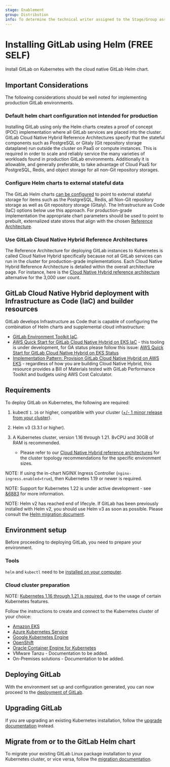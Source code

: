 ```yaml
---
stage: Enablement
group: Distribution
info: To determine the technical writer assigned to the Stage/Group associated with this page, see https://about.gitlab.com/handbook/engineering/ux/technical-writing/#designated-technical-writers
---
```


# Installing GitLab using Helm **(FREE SELF)**

Install GitLab on Kubernetes with the cloud native GitLab Helm chart.

## Important Considerations

The following considerations should be well noted for implementing production GitLab environments.

### Default helm chart configuration not intended for production

Installing GitLab using only the Helm charts creates a proof of concept (POC) implementation where all GitLab services are placed into the cluster. GitLab Cloud Native Hybrid Reference Architectures specify that the stateful components such as PostgreSQL or Gitaly (Git repository storage dataplane) run outside the cluster on PaaS or compute instances. This is required in order to scale and reliably service the many varieties of workloads found in production GitLab environments. Additionally it is allowable, and generally preferable, to take advantage of Cloud PaaS for PostgreSQL, Redis, and object storage for all non-Git repository storages.

### Configure Helm charts to external stateful data

The GitLab Helm charts [can be configured](../charts/) to point to external stateful storage for items such as the PostgreSQL, Redis, all Non-Git repository storage as well as Git repository storage (Gitaly). The Infrastructure as Code (IaC) options below use this approach. For production-grade implementation the appropriate chart parameters should be used to point to prebuilt, externalized state stores that align with the chosen [Reference Architecture](https://docs.gitlab.com/ee/administration/reference_architectures/).

### Use GitLab Cloud Native Hybrid Reference Architectures

The Reference Architecture for deploying GitLab instances to Kubernetes is called Cloud Native Hybrid specifically because not all GitLab services can run in the cluster for production-grade implementations. Each Cloud Native Hybrid Reference Architecture is detailed within the overall architecture page. For instance, here is the [Cloud Native Hybrid reference architecture](https://docs.gitlab.com/ee/administration/reference_architectures/3k_users.html#cloud-native-hybrid-reference-architecture-with-helm-charts-alternative) alternative for the 3,000 user count.

## GitLab Cloud Native Hybrid deployment with Infrastructure as Code (IaC) and builder resources

GitLab develops Infrastructure as Code that is capable of configuring the combination of Helm charts and supplemental cloud infrastructure:

- [GitLab Environment Toolkit IaC](https://gitlab.com/gitlab-org/quality/gitlab-environment-toolkit).
- [AWS Quick Start for GitLab Cloud Native Hybrid on EKS IaC](https://docs.gitlab.com/ee/install/aws/gitlab_hybrid_on_aws.html#available-infrastructure-as-code-for-gitlab-cloud-native-hybrid) - this tooling is under development, for GA status please follow this issue: [AWS Quick Start for GitLab Cloud Native Hybrid on EKS Status](https://gitlab.com/gitlab-com/alliances/aws/public-tracker/-/issues/11)
- [Implementation Pattern: Provision GitLab Cloud Native Hybrid on AWS EKS](https://docs.gitlab.com/ee/install/aws/gitlab_hybrid_on_aws.html) - regardless of how you are building Cloud Native Hybrid, this resource provides a Bill of Materials tested with GitLab Performance Toolkit and budgets using AWS Cost Calculator.

## Requirements

To deploy GitLab on Kubernetes, the following are required:

1. kubectl `1.16` or higher, compatible with your cluster
   ([+/- 1 minor release from your cluster](https://kubernetes.io/docs/tasks/tools/)).
1. Helm v3 (3.3.1 or higher).
1. A Kubernetes cluster, version 1.16 through 1.21. 8vCPU and 30GB of RAM is recommended.

    - Please refer to our [Cloud Native Hybrid reference architectures](https://docs.gitlab.com/ee/administration/reference_architectures/#available-reference-architectures) for the cluster topology recommendations for the specific environment sizes.

NOTE:
If using the in-chart NGINX Ingress Controller (`nginx-ingress.enabled=true`),
then Kubernetes 1.19 or newer is required.

NOTE:
Support for Kubernetes 1.22 is under active development - see
[&6883](https://gitlab.com/groups/gitlab-org/-/epics/6883) for more information.

NOTE:
Helm v2 has reached end of lifecyle. If GitLab has been previously installed
with Helm v2, you should use Helm v3 as soon as possible. Please consult
the [Helm migration document](migration/helm.md).

## Environment setup

Before proceeding to deploying GitLab, you need to prepare your environment.

### Tools

`helm` and `kubectl` need to be [installed on your computer](tools.md).

### Cloud cluster preparation

NOTE:
[Kubernetes 1.16 through 1.21 is required](#requirements), due to the usage of certain
Kubernetes features.

Follow the instructions to create and connect to the Kubernetes cluster of your
choice:

- [Amazon EKS](cloud/eks.md)
- [Azure Kubernetes Service](cloud/aks.md)
- [Google Kubernetes Engine](cloud/gke.md)
- [OpenShift](cloud/openshift.md)
- [Oracle Container Engine for Kubernetes](cloud/oke.md)
- VMware Tanzu - Documentation to be added.
- On-Premises solutions - Documentation to be added.

## Deploying GitLab

With the environment set up and configuration generated, you can now proceed to
the [deployment of GitLab](deployment.md).

## Upgrading GitLab

If you are upgrading an existing Kubernetes installation, follow the
[upgrade documentation](upgrade.md) instead.

## Migrate from or to the GitLab Helm chart

To migrate your existing GitLab Linux package installation to your Kubernetes cluster,
or vice versa, follow the [migration documentation](migration/index.md).
